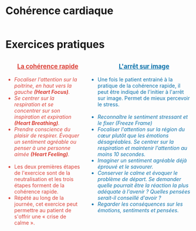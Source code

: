 <!-- Title: Cohérence cardiaque
     Menu: Pour les psychologues / Cohérence cardiaque
     Created: 2023-05-30 -->

# Cohérence cardiaque

<img class="schema" src="/static/psycho/coherence.svg" alt="" />

# Exercices pratiques

<div class="columns">
    <ul style="color: #db4239;">
        <div class="exercise">La cohérence rapide</div>
        <li><i>Focaliser l'attention sur la poitrine, en haut vers la gauche <b>(Heart Focus)</b>.</i>
        <li><i>Se centrer sur la respiration et se concentrer sur son inspiration et expiration <b>(Heart Breathing)</b>.</i>
        <li><i>Prendre conscience du plaisir de respirer. Évoquer un sentiment agréable ou penser à une personne aimée <b>(Heart Feeling)</b>.</i><br><br>
        <li>Les deux premières étapes de l'exercice sont de la neutralisation et les trois étapes forment de la cohérence rapide. 
        <li>Répété au long de la journée, cet exercice peut permettre au patient de s'offrir une « crise de calme ».
    </ul>
    <ul style="color: #0c72ab;">
         <div class="exercise">L'arrêt sur image</div>
         <li>Une fois le patient entrainé à la pratique de la cohérence rapide, il peut être indiqué de l'initier à l'arrêt sur image. Permet de mieux percevoir le stress.<br><br>
         <li><i>Reconnaître le sentiment stressant et le fixer (Freeze Frame)</i>
         <li><i>Focaliser l'attention sur la région du cœur  plutôt que les émotions désagréables. Se centrer sur la respiration et maintenir l'attention au moins 10 secondes.</i>
         <li><i>Imaginer un sentiment agréable déjà éprouvé et le savourer.</i>
         <li><i>Conserver le calme et évoquer le problème de départ. Se demander quelle pourrait être la réaction la plus adéquate à l'avenir ? Quelles pensées serait-il conseillé d'avoir ?</i>
         <li><i>Regarder les conséquences sur les émotions, sentiments et pensées.</i> 
    </ul>
</div>

<style>
    .exercise {
        margin-bottom: 1em;
        text-decoration: underline;
        text-align: center;
        font-size: 1.2em;
        font-weight: bold;
    }
</style>
